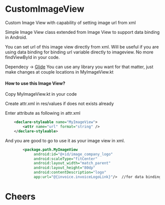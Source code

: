 # CustomImageView
Custom Image View with capability of setting image url from xml

Simple Image View class extended from Image View to support data binding in Android.

You can set url of this image view directly from xml. Will be useful if you are using data binding for binding url variable directly to imageview. No more findViewById in your code.

Dependecy -> [Glide](https://github.com/bumptech/glide) 
You can use any library you want for that matter, just make changes at couple locations in MyImageView.kt

#### How to use this Image View?

Copy MyImageView.kt in your code

Create attr.xml in res/values if does not exists already

Enter attribute as following in attr.xml

```xml
    <declare-styleable name="MyImageView">
        <attr name="url" format="string" />
    </declare-styleable>
```

And you are good to go to use it as your image view in xml.

```xml
        <package.path.MyImageView
             android:id="@+id/image_company_logo"
             android:scaleType="fitCenter"
             android:layout_width="match_parent"
             android:layout_height="80dp"
             android:contentDescription="logo"
             app:url="@{invoice.invoiceLogoLink}"/>  //for data binding purpose
```

# Cheers
